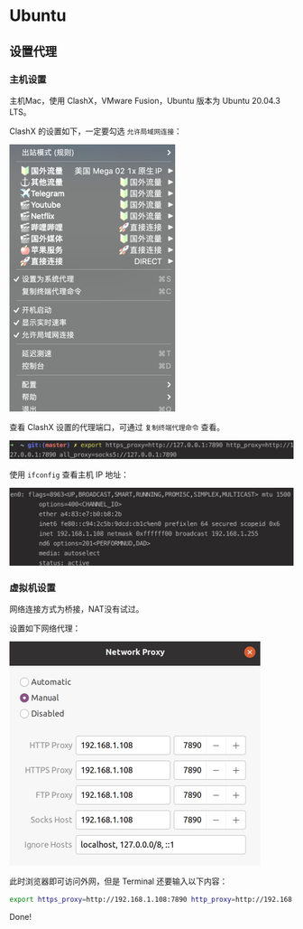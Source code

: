 # Ubuntu

## 设置代理

### 主机设置

主机Mac，使用 ClashX，VMware Fusion，Ubuntu 版本为 Ubuntu 20.04.3 LTS。

ClashX 的设置如下，一定要勾选 `允许局域网连接`：

<img src="image/1.png" alt="截屏2021-10-15 上午11.34.57" style="zoom:50%;" />

查看 ClashX 设置的代理端口，可通过 `复制终端代理命令` 查看。

<img src="image/2.png" alt="截屏2021-10-15 上午11.37.29" style="zoom:50%;" />

使用 `ifconfig` 查看主机 IP 地址：

<img src="image/3.png" alt="截屏2021-10-15 上午11.39.50" style="zoom:50%;" />

### 虚拟机设置

网络连接方式为桥接，NAT没有试过。

设置如下网络代理：

<img src="image/4.png" alt="截屏2021-10-15 上午11.40.37" style="zoom:50%;" />

此时浏览器即可访问外网，但是 Terminal 还要输入以下内容：

```bash
export https_proxy=http://192.168.1.108:7890 http_proxy=http://192.168.1.108:7890 all_proxy=socks5://192.168.1.108:7890
```

Done!